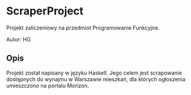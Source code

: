 # ScraperProject

Projekt zaliczeniowy na przedmiot Programowanie Funkcyjne.

Autor: HG

## Opis
Projekt został napisany w języku Haskell. Jego celem jest scrapowanie dostępnych do wynajmu w Warszawie mieszkań, dla których ogłoszenia umieszczono na portalu Morizon.